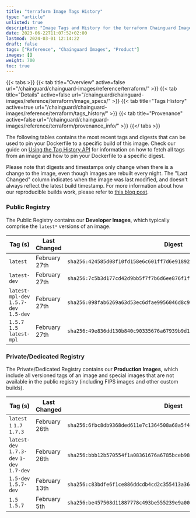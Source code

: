 ```yaml
---
title: "terraform Image Tags History"
type: "article"
unlisted: true
description: "Image Tags and History for the terraform Chainguard Image"
date: 2023-06-22T11:07:52+02:00
lastmod: 2024-03-01 12:14:22
draft: false
tags: ["Reference", "Chainguard Images", "Product"]
images: []
weight: 700
toc: true
---
```


{{< tabs >}}
{{< tab title="Overview" active=false url="/chainguard/chainguard-images/reference/terraform/" >}}
{{< tab title="Details" active=false url="/chainguard/chainguard-images/reference/terraform/image_specs/" >}}
{{< tab title="Tags History" active=true url="/chainguard/chainguard-images/reference/terraform/tags_history/" >}}
{{< tab title="Provenance" active=false url="/chainguard/chainguard-images/reference/terraform/provenance_info/" >}}
{{</ tabs >}}

The following tables contains the most recent tags and digests that can be used to pin your Dockerfile to a specific build of this image. Check our guide on [Using the Tag History API](/chainguard/chainguard-images/using-the-tag-history-api/) for information on how to fetch all tags from an image and how to pin your Dockerfile to a specific digest.

Please note that digests and timestamps only change when there is a change to the image, even though images are rebuilt every night. The "Last Changed" column indicates when the image was last modified, and doesn't always reflect the latest build timestamp. For more information about how our reproducible builds work, please refer to [this blog post](https://www.chainguard.dev/unchained/reproducing-chainguards-reproducible-image-builds).

### Public Registry
The Public Registry contains our **Developer Images**, which typically comprise the `latest*` versions of an image.

| Tag (s)                                 | Last Changed  | Digest                                                                    |
|-----------------------------------------|---------------|---------------------------------------------------------------------------|
|  `latest`                               | February 27th | `sha256:424585d08f10fd158e6c601ff7d6e91892ef3d76b474548b44faa83996772926` |
|  `latest-dev`                           | February 27th | `sha256:7c5b3d177cd42d9bb5f7f7b6d6ee876f1feca5f8b4525af931ff5572a6d664e4` |
|  `latest-mpl-dev` `1.5.7-dev` `1.5-dev` | February 27th | `sha256:098fab6269a63d53ec6dfae9956046d8c939fe94d54be70f70c3794b0b399ba0` |
|  `1.5.7` `1.5` `latest-mpl`             | February 27th | `sha256:49e836dd130b840c90335676a67939b9d142065e600165bbfbfd9c24df5d41b0` |


### Private/Dedicated Registry
The Private/Dedicated Registry contains our **Production Images**, which include all versioned tags of an image and special images that are not available in the public registry (including FIPS images and other custom builds).

| Tag (s)                                     | Last Changed  | Digest                                                                    |
|---------------------------------------------|---------------|---------------------------------------------------------------------------|
|  `latest` `1` `1.7` `1.7.3`                 | February 26th | `sha256:6fbc8db9368ded611e7c1364508a68a5f45899491745c50f437581c8f6fb3b73` |
|  `latest-dev` `1.7.3-dev` `1-dev` `1.7-dev` | February 26th | `sha256:bbb12b570554f1a08361676a6785bceb983d6cd074d4ac52dd3bc54337718943` |
|  `1.5-dev` `1.5.7-dev`                      | February 13th | `sha256:c83bdfe6f1ce886ddcdb4cd2c355413a36774d5a9a35954020adfb91f31b37ed` |
|  `1.5` `1.5.7`                              | February 5th  | `sha256:be457508d11887778c493be555239e9a0048b3bef90f333299cf67629efbe286` |

